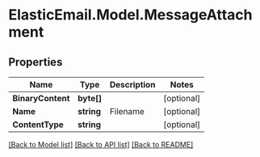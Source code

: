 # ElasticEmail.Model.MessageAttachment
## Properties

Name | Type | Description | Notes
------------ | ------------- | ------------- | -------------
**BinaryContent** | **byte[]** |  | [optional] 
**Name** | **string** | Filename | [optional] 
**ContentType** | **string** |  | [optional] 

[[Back to Model list]](../README.md#documentation-for-models) [[Back to API list]](../README.md#documentation-for-api-endpoints) [[Back to README]](../README.md)

